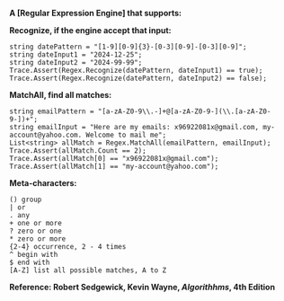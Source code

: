 


**A [Regular Expression Engine] that supports:**

**Recognize, if the engine accept that input:**

    string datePattern = "[1-9][0-9]{3}-[0-3][0-9]-[0-3][0-9]";
    string dateInput1 = "2024-12-25";
    string dateInput2 = "2024-99-99";
    Trace.Assert(Regex.Recognize(datePattern, dateInput1) == true);
    Trace.Assert(Regex.Recognize(datePattern, dateInput2) == false);

**MatchAll, find all matches:**

    string emailPattern = "[a-zA-Z0-9\\.-]+@[a-zA-Z0-9-](\\.[a-zA-Z0-9-])+";
    string emailInput = "Here are my emails: x96922081x@gmail.com, my-account@yahoo.com. Welcome to mail me";
    List<string> allMatch = Regex.MatchAll(emailPattern, emailInput);
    Trace.Assert(allMatch.Count == 2);
    Trace.Assert(allMatch[0] == "x96922081x@gmail.com");
    Trace.Assert(allMatch[1] == "my-account@yahoo.com");

**Meta-characters:**

    () group
    | or
    . any
    + one or more
    ? zero or one
    * zero or more
    {2-4} occurrence, 2 - 4 times
    ^ begin with
    $ end with
    [A-Z] list all possible matches, A to Z


**Reference: Robert Sedgewick, Kevin Wayne, *Algorithhms*, 4th Edition**
